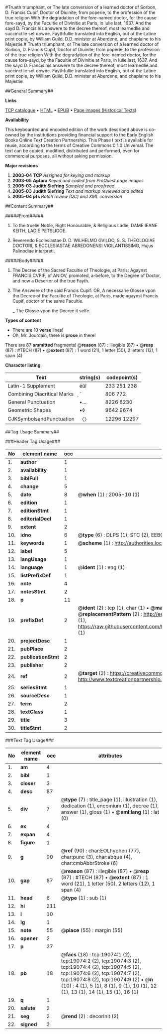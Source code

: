 #Trueth triumphant, or The late conversion of a learned doctor of Sorbon, D. Francis Cupif, Doctor of Diuinite; from poperie, to the profession of the true religion With the degradation of the fore-named doctor, for the cause fore-sayd, by the Facultie of Divinitie at Paris, in Iulie last, 1637. And the sayd D. Francis his answere to the decree thereof, most learnedlie and succinctlie set downe. Faythfullie translated into English, out of the Latine print copie, by William Guild, D.D. minister at Aberdene, and chaplaine to his Majestie.#
Trueth triumphant, or The late conversion of a learned doctor of Sorbon, D. Francis Cupif, Doctor of Diuinite; from poperie, to the profession of the true religion With the degradation of the fore-named doctor, for the cause fore-sayd, by the Facultie of Divinitie at Paris, in Iulie last, 1637. And the sayd D. Francis his answere to the decree thereof, most learnedlie and succinctlie set downe. Faythfullie translated into English, out of the Latine print copie, by William Guild, D.D. minister at Aberdene, and chaplaine to his Majestie.

##General Summary##

**Links**

[TCP catalogue](http://www.ota.ox.ac.uk/tcp/)  • 
[HTML](http://tei.it.ox.ac.uk/tcp/Texts-HTML/free/A19/A19707.html)  • 
[EPUB](http://tei.it.ox.ac.uk/tcp/Texts-EPUB/free/A19/A19707.epub) • 
[Page images (Historical Texts)](https://data.historicaltexts.jisc.ac.uk/view?pubId=eebo-99853680e&pageId=eebo-99853680e-19074-1)

**Availability**

This keyboarded and encoded edition of the
	       work described above is co-owned by the institutions
	       providing financial support to the Early English Books
	       Online Text Creation Partnership. This Phase I text is
	       available for reuse, according to the terms of Creative
	       Commons 0 1.0 Universal. The text can be copied,
	       modified, distributed and performed, even for
	       commercial purposes, all without asking permission.

**Major revisions**

1. __2003-04__ __TCP__ *Assigned for keying and markup*
1. __2003-05__ __Aptara__ *Keyed and coded from ProQuest page images*
1. __2005-03__ __Judith Siefring__ *Sampled and proofread*
1. __2005-03__ __Judith Siefring__ *Text and markup reviewed and edited*
1. __2005-04__ __pfs__ *Batch review (QC) and XML conversion*

##Content Summary##

#####Front#####

1. To the truelie Noble, Right Honourable,
& Religious Ladie,
DAME IEANE KEITH,
LADIE PETSLIGOE.

1. Reverendo Ecclesiastae
D. D.
WILHELMO GVILDO,
S. S. THEOLOGIAE DOCTORI,
& ECCLESIASTAE ABREDONENSI
VIGILANTISSIMO,
Hujus Palinodiae interpreti.

#####Body#####

1. The Decree of the Sacred Facultie
of Theologie, at Paris:
Agaynst FRANCIS CVPIF, of ANIOV,
promoted, a-before, to the Degree of Doctor,
and now a Desertor of the true Fayth.

1. The Answere of the said Francis Cupif:
OR,
A necessarie Glosse vpon the Decree of the Facultie of
Theologie, at Paris, made agaynst Francis Cupif,
doctor of the same Facultie.

    _ The Glosse vpon the Decree it selfe.

**Types of content**

  * There are 10 **verse** lines!
  * Oh, Mr. Jourdain, there is **prose** in there!

There are 87 **ommitted** fragments! 
 @__reason__ (87) : illegible (87)  •  @__resp__ (87) : #TECH (87)  •  @__extent__ (87) : 1 word (21), 1 letter (50), 2 letters (12), 1 span (4)

**Character listing**


|Text|string(s)|codepoint(s)|
|---|---|---|
|Latin-1 Supplement|éûî|233 251 238|
|Combining             Diacritical Marks|̦̄|806 772|
|General Punctuation|•…|8226 8230|
|Geometric Shapes|▪◊|9642 9674|
|CJKSymbolsandPunctuation|〈〉|12296 12297|

##Tag Usage Summary##

###Header Tag Usage###

|No|element name|occ|attributes|
|---|---|---|---|
|1.|__author__|1||
|2.|__availability__|1||
|3.|__biblFull__|1||
|4.|__change__|5||
|5.|__date__|8| @__when__ (1) : 2005-10 (1)|
|6.|__edition__|1||
|7.|__editionStmt__|1||
|8.|__editorialDecl__|1||
|9.|__extent__|2||
|10.|__idno__|6| @__type__ (6) : DLPS (1), STC (2), EEBO-CITATION (1), PROQUEST (1), VID (1)|
|11.|__keywords__|1| @__scheme__ (1) : http://authorities.loc.gov/ (1)|
|12.|__label__|5||
|13.|__langUsage__|1||
|14.|__language__|1| @__ident__ (1) : eng (1)|
|15.|__listPrefixDef__|1||
|16.|__note__|4||
|17.|__notesStmt__|2||
|18.|__p__|11||
|19.|__prefixDef__|2| @__ident__ (2) : tcp (1), char (1)  •  @__matchPattern__ (2) : ([0-9\-]+):([0-9IVX]+) (1), (.+) (1)  •  @__replacementPattern__ (2) : http://eebo.chadwyck.com/downloadtiff?vid=$1&page=$2 (1), https://raw.githubusercontent.com/textcreationpartnership/Texts/master/tcpchars.xml#$1 (1)|
|20.|__projectDesc__|1||
|21.|__pubPlace__|2||
|22.|__publicationStmt__|2||
|23.|__publisher__|2||
|24.|__ref__|2| @__target__ (2) : https://creativecommons.org/publicdomain/zero/1.0/ (1), http://www.textcreationpartnership.org/docs/. (1)|
|25.|__seriesStmt__|1||
|26.|__sourceDesc__|1||
|27.|__term__|2||
|28.|__textClass__|1||
|29.|__title__|3||
|30.|__titleStmt__|2||


###Text Tag Usage###

|No|element name|occ|attributes|
|---|---|---|---|
|1.|__am__|4||
|2.|__bibl__|1||
|3.|__closer__|3||
|4.|__desc__|87||
|5.|__div__|7| @__type__ (7) : title_page (1), illustration (1), dedication (1), encomium (1), decree (1), answer (1), gloss (1)  •  @__xml:lang__ (1) : lat (0)|
|6.|__ex__|4||
|7.|__expan__|4||
|8.|__figure__|1||
|9.|__g__|90| @__ref__ (90) : char:EOLhyphen (77), char:punc (3), char:abque (4), char:cmbAbbrStroke (6)|
|10.|__gap__|87| @__reason__ (87) : illegible (87)  •  @__resp__ (87) : #TECH (87)  •  @__extent__ (87) : 1 word (21), 1 letter (50), 2 letters (12), 1 span (4)|
|11.|__head__|6| @__type__ (1) : sub (1)|
|12.|__hi__|211||
|13.|__l__|10||
|14.|__lg__|1||
|15.|__note__|55| @__place__ (55) : margin (55)|
|16.|__opener__|2||
|17.|__p__|37||
|18.|__pb__|18| @__facs__ (18) : tcp:19074:1 (2), tcp:19074:2 (2), tcp:19074:3 (2), tcp:19074:4 (2), tcp:19074:5 (2), tcp:19074:6 (2), tcp:19074:7 (2), tcp:19074:8 (2), tcp:19074:9 (2)  •  @__n__ (10) : 4 (1), 5 (1), 8 (1), 9 (1), 10 (1), 12 (1), 13 (1), 14 (1), 15 (1), 16 (1)|
|19.|__q__|1||
|20.|__salute__|2||
|21.|__seg__|2| @__rend__ (2) : decorInit (2)|
|22.|__signed__|3||
